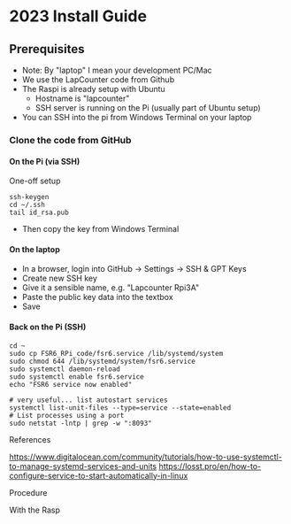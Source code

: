 # 2023 Install Guide
  
## Prerequisites

* Note: By "laptop" I mean your development PC/Mac
* We use the LapCounter code from Github
* The Raspi is already setup with Ubuntu
    * Hostname is "lapcounter"
    * SSH server is running on the Pi (usually part of Ubuntu setup)
* You can SSH into the pi from Windows Terminal on your laptop

### Clone the code from GitHub

#### On the Pi (via SSH)

One-off setup
```
ssh-keygen 
cd ~/.ssh
tail id_rsa.pub
```
* Then copy the key from Windows Terminal


#### On the laptop

* In a browser, login into GitHub -> Settings -> SSH & GPT Keys
* Create new SSH key
* Give it a sensible name, e.g.  "Lapcounter Rpi3A"
* Paste the public key data into the textbox
* Save

#### Back on the Pi (SSH)

```
cd ~
sudo cp FSR6_RPi_code/fsr6.service /lib/systemd/system
sudo chmod 644 /lib/systemd/system/fsr6.service
sudo systemctl daemon-reload
sudo systemctl enable fsr6.service
echo "FSR6 service now enabled"

# very useful... list autostart services
systemctl list-unit-files --type=service --state=enabled
# List processes using a port
sudo netstat -lntp | grep -w ":8093"

```

References

https://www.digitalocean.com/community/tutorials/how-to-use-systemctl-to-manage-systemd-services-and-units
https://losst.pro/en/how-to-configure-service-to-start-automatically-in-linux


Procedure

With the Rasp